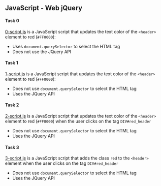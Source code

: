 ## JavaScript - Web jQuery

#### Task 0
[0-script.js](0-script.js) is a JavaScript script that updates the text color of the `<header>` element to red (`#FF0000`):
- Uses `document.querySelector` to select the HTML tag
- Does not use the JQuery API

#### Task 1
[1-script.js](1-script.js) is a JavaScript script that updates the text color of the `<header>` element to red (`#FF0000`):
- Does not use `document.querySelector` to select the HTML tag
- Uses the JQuery API

#### Task 2
[2-script.js](2-script.js) is a JavaScript script that updates the text color of the `<header>` element to red (`#FF0000`) when the user clicks on the tag `DIV#red_header`
- Does not use `document.querySelector` to select the HTML tag
- Uses the JQuery API

#### Task 3
[3-script.js](3-script.js) is a JavaScript script that adds the class `red` to the `<header>` element when the user clicks on the tag `DIV#red_header`
- Does not use `document.querySelector` to select the HTML tag
- Uses the JQuery API

